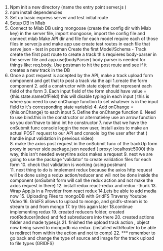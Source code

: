 1. Npm init a new directory (name the entry point server.js )
2. npm install dependencies 
3. Set up basic express server and test initial route 
4. Setup DB in Mlab
5. Connect to Mlab DB using mongoose (create the config dir with Mlab key)
    in the server file, import mongoose, import the config file and connect mlab
    Make API dir and file for each model
    require each of those files in server.js and make app use
    create test routes in each file that serve json - test in postman
    Create the first Model/Schema - Track
    create the first post route to create a track
        this requieres body-parser in the server file and app.use(bodyParser)
          body parser is needed for things like:  req.body.<fieldName> 
    Use postman to hit the post route and see if it creates a new track in the DB
6. Once a post request is accepted by the API, make a track upload form component and get
    that to post a track via the api
    1.create the form component
    2. add a constructor with state object that represent each field of the form 
    3. Each input field of the form should have value = {this.state.nameOfField}
        this will disable typing in each input ( this is where you need to use onChange function to set whatever is in the input field to it's corresponding state variable)
    4. Add onChange = {this.onChange} to each input
    5. Define the onChange function
    6. Need to use bind.this in the constructor or alternativley use an arrow function so you don'thave to bind int he constructor 
    7. now that we have the onSubmit func console loggin the new user, install axios to make an actual POST request to our API and console log the user after that  ( handle input validation in previous video)    
    8. make the axios post request in the onSubmit func of the trackUp form
        proxy in server side package.json needed ( proxy: localhost:5000) this way, this isn't needed everytime axios makes a request
    9. next we are going to use the package 'validator' to create validation files for each form 
    10. check that validation is working (using postman)    
    11. next thing to do is implement redux because the axios http request will be done using a redux action/reducer and will not be done inside the component (onSubmit form will call the redux action and not make the axios request in there)
    12. install redux react-redux and redux -thunk
    13. Wrap App.js in a Provider from react redux
    14.Lets be able to add media now
    15. Uploading Files to mongoDB with GridFS Traversy Youtube Video
    16. GridFS allows to upload to mongo, and gridfs-stream is to stream to and from mongo
    17. try this again later
    18.continue implementing redux 
    19. created reducers folder, created rootReducer(index) and fed subreducers into there
    20. created actions folder and made types.js 
    21. finished the upload track action ,  object now being saved to mongodb via redux. (installed withRouter to be able to redirect from within the action and not to comp)
    22. *** remember to go back and change the type of source and image for the track upload to file types (GRIDFS)
    